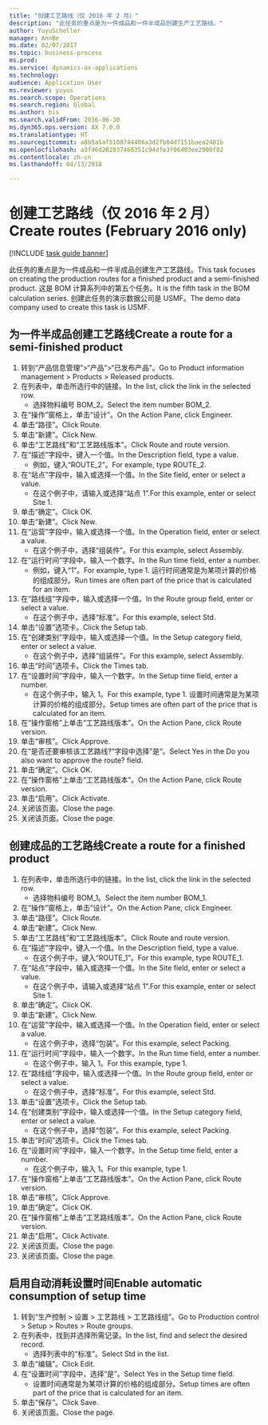 ```yaml
--- 
title: "创建工艺路线（仅 2016 年 2 月）"
description: "此任务的重点是为一件成品和一件半成品创建生产工艺路线。"
author: YuyuScheller
manager: AnnBe
ms.date: 02/07/2017
ms.topic: business-process
ms.prod: 
ms.service: dynamics-ax-applications
ms.technology: 
audience: Application User
ms.reviewer: yuyus
ms.search.scope: Operations
ms.search.region: Global
ms.author: bis
ms.search.validFrom: 2016-06-30
ms.dyn365.ops.version: AX 7.0.0
ms.translationtype: HT
ms.sourcegitcommit: a8b5a5af5108744406a3d2fb84d7151baea2481b
ms.openlocfilehash: a3f46d282937468351c94dfe3f06403ee2900f82
ms.contentlocale: zh-cn
ms.lasthandoff: 04/13/2018

---
```

# <a name="create-routes-february-2016-only"></a><span data-ttu-id="a5de3-103">创建工艺路线（仅 2016 年 2 月）</span><span class="sxs-lookup"><span data-stu-id="a5de3-103">Create routes (February 2016 only)</span></span>

[!INCLUDE [task guide banner](../../includes/task-guide-banner.md)]

<span data-ttu-id="a5de3-104">此任务的重点是为一件成品和一件半成品创建生产工艺路线。</span><span class="sxs-lookup"><span data-stu-id="a5de3-104">This task focuses on creating the production routes for a finished product and a semi-finished product.</span></span> <span data-ttu-id="a5de3-105">这是 BOM 计算系列中的第五个任务。</span><span class="sxs-lookup"><span data-stu-id="a5de3-105">It is the fifth task in the BOM calculation series.</span></span> <span data-ttu-id="a5de3-106">创建此任务的演示数据公司是 USMF。</span><span class="sxs-lookup"><span data-stu-id="a5de3-106">The demo data company used to create this task is USMF.</span></span>


## <a name="create-a-route-for-a-semi-finished-product"></a><span data-ttu-id="a5de3-107">为一件半成品创建工艺路线</span><span class="sxs-lookup"><span data-stu-id="a5de3-107">Create a route for a semi-finished product</span></span>
1. <span data-ttu-id="a5de3-108">转到“产品信息管理”>“产品”>“已发布产品”。</span><span class="sxs-lookup"><span data-stu-id="a5de3-108">Go to Product information management > Products > Released products.</span></span>
2. <span data-ttu-id="a5de3-109">在列表中，单击所选行中的链接。</span><span class="sxs-lookup"><span data-stu-id="a5de3-109">In the list, click the link in the selected row.</span></span>
    * <span data-ttu-id="a5de3-110">选择物料编号 BOM_2。</span><span class="sxs-lookup"><span data-stu-id="a5de3-110">Select the item number BOM_2.</span></span>  
3. <span data-ttu-id="a5de3-111">在“操作”窗格上，单击“设计”。</span><span class="sxs-lookup"><span data-stu-id="a5de3-111">On the Action Pane, click Engineer.</span></span>
4. <span data-ttu-id="a5de3-112">单击“路径”。</span><span class="sxs-lookup"><span data-stu-id="a5de3-112">Click Route.</span></span>
5. <span data-ttu-id="a5de3-113">单击“新建”。</span><span class="sxs-lookup"><span data-stu-id="a5de3-113">Click New.</span></span>
6. <span data-ttu-id="a5de3-114">单击“工艺路线”和“工艺路线版本”。</span><span class="sxs-lookup"><span data-stu-id="a5de3-114">Click Route and route version.</span></span>
7. <span data-ttu-id="a5de3-115">在“描述”字段中，键入一个值。</span><span class="sxs-lookup"><span data-stu-id="a5de3-115">In the Description field, type a value.</span></span>
    * <span data-ttu-id="a5de3-116">例如，键入“ROUTE_2”。</span><span class="sxs-lookup"><span data-stu-id="a5de3-116">For example, type ROUTE_2.</span></span>  
8. <span data-ttu-id="a5de3-117">在“站点”字段中，输入或选择一个值。</span><span class="sxs-lookup"><span data-stu-id="a5de3-117">In the Site field, enter or select a value.</span></span>
    * <span data-ttu-id="a5de3-118">在这个例子中，请输入或选择“站点 1”.</span><span class="sxs-lookup"><span data-stu-id="a5de3-118">For this example, enter or select Site 1.</span></span>  
9. <span data-ttu-id="a5de3-119">单击“确定”。</span><span class="sxs-lookup"><span data-stu-id="a5de3-119">Click OK.</span></span>
10. <span data-ttu-id="a5de3-120">单击“新建”。</span><span class="sxs-lookup"><span data-stu-id="a5de3-120">Click New.</span></span>
11. <span data-ttu-id="a5de3-121">在“运营”字段中，输入或选择一个值。</span><span class="sxs-lookup"><span data-stu-id="a5de3-121">In the Operation field, enter or select a value.</span></span>
    * <span data-ttu-id="a5de3-122">在这个例子中，选择“组装件”。</span><span class="sxs-lookup"><span data-stu-id="a5de3-122">For this example, select Assembly.</span></span>  
12. <span data-ttu-id="a5de3-123">在“运行时间”字段中，输入一个数字。</span><span class="sxs-lookup"><span data-stu-id="a5de3-123">In the Run time field, enter a number.</span></span>
    * <span data-ttu-id="a5de3-124">例如，键入“1”。</span><span class="sxs-lookup"><span data-stu-id="a5de3-124">For example, type 1.</span></span> <span data-ttu-id="a5de3-125">运行时间通常是为某项计算的价格的组成部分。</span><span class="sxs-lookup"><span data-stu-id="a5de3-125">Run times are often part of the price that is calculated for an item.</span></span>  
13. <span data-ttu-id="a5de3-126">在“路线组”字段中，输入或选择一个值。</span><span class="sxs-lookup"><span data-stu-id="a5de3-126">In the Route group field, enter or select a value.</span></span>
    * <span data-ttu-id="a5de3-127">在这个例子中，选择“标准”。</span><span class="sxs-lookup"><span data-stu-id="a5de3-127">For this example, select Std.</span></span>  
14. <span data-ttu-id="a5de3-128">单击“设置”选项卡。</span><span class="sxs-lookup"><span data-stu-id="a5de3-128">Click the Setup tab.</span></span>
15. <span data-ttu-id="a5de3-129">在“创建类别”字段中，输入或选择一个值。</span><span class="sxs-lookup"><span data-stu-id="a5de3-129">In the Setup category field, enter or select a value.</span></span>
    * <span data-ttu-id="a5de3-130">在这个例子中，选择“组装件”。</span><span class="sxs-lookup"><span data-stu-id="a5de3-130">For this example, select Assembly.</span></span>  
16. <span data-ttu-id="a5de3-131">单击“时间”选项卡。</span><span class="sxs-lookup"><span data-stu-id="a5de3-131">Click the Times tab.</span></span>
17. <span data-ttu-id="a5de3-132">在“设置时间”字段中，输入一个数字。</span><span class="sxs-lookup"><span data-stu-id="a5de3-132">In the Setup time field, enter a number.</span></span>
    * <span data-ttu-id="a5de3-133">在这个例子中，输入 1。</span><span class="sxs-lookup"><span data-stu-id="a5de3-133">For this example, type 1.</span></span> <span data-ttu-id="a5de3-134">设置时间通常是为某项计算的价格的组成部分。</span><span class="sxs-lookup"><span data-stu-id="a5de3-134">Setup times are often part of the price that is calculated for an item.</span></span>  
18. <span data-ttu-id="a5de3-135">在“操作窗格”上单击“工艺路线版本”。</span><span class="sxs-lookup"><span data-stu-id="a5de3-135">On the Action Pane, click Route version.</span></span>
19. <span data-ttu-id="a5de3-136">单击“审核”。</span><span class="sxs-lookup"><span data-stu-id="a5de3-136">Click Approve.</span></span>
20. <span data-ttu-id="a5de3-137">在“是否还要审核该工艺路线?“字段中选择”是“。</span><span class="sxs-lookup"><span data-stu-id="a5de3-137">Select Yes in the Do you also want to approve the route? field.</span></span>
21. <span data-ttu-id="a5de3-138">单击“确定”。</span><span class="sxs-lookup"><span data-stu-id="a5de3-138">Click OK.</span></span>
22. <span data-ttu-id="a5de3-139">在“操作窗格”上单击“工艺路线版本”。</span><span class="sxs-lookup"><span data-stu-id="a5de3-139">On the Action Pane, click Route version.</span></span>
23. <span data-ttu-id="a5de3-140">单击“启用”。</span><span class="sxs-lookup"><span data-stu-id="a5de3-140">Click Activate.</span></span>
24. <span data-ttu-id="a5de3-141">关闭该页面。</span><span class="sxs-lookup"><span data-stu-id="a5de3-141">Close the page.</span></span>
25. <span data-ttu-id="a5de3-142">关闭该页面。</span><span class="sxs-lookup"><span data-stu-id="a5de3-142">Close the page.</span></span>

## <a name="create-a-route-for-a-finished-product"></a><span data-ttu-id="a5de3-143">创建成品的工艺路线</span><span class="sxs-lookup"><span data-stu-id="a5de3-143">Create a route for a finished product</span></span>
1. <span data-ttu-id="a5de3-144">在列表中，单击所选行中的链接。</span><span class="sxs-lookup"><span data-stu-id="a5de3-144">In the list, click the link in the selected row.</span></span>
    * <span data-ttu-id="a5de3-145">选择物料编号 BOM_1。</span><span class="sxs-lookup"><span data-stu-id="a5de3-145">Select the item number BOM_1.</span></span>  
2. <span data-ttu-id="a5de3-146">在“操作”窗格上，单击“设计”。</span><span class="sxs-lookup"><span data-stu-id="a5de3-146">On the Action Pane, click Engineer.</span></span>
3. <span data-ttu-id="a5de3-147">单击“路径”。</span><span class="sxs-lookup"><span data-stu-id="a5de3-147">Click Route.</span></span>
4. <span data-ttu-id="a5de3-148">单击“新建”。</span><span class="sxs-lookup"><span data-stu-id="a5de3-148">Click New.</span></span>
5. <span data-ttu-id="a5de3-149">单击“工艺路线”和“工艺路线版本”。</span><span class="sxs-lookup"><span data-stu-id="a5de3-149">Click Route and route version.</span></span>
6. <span data-ttu-id="a5de3-150">在“描述”字段中，键入一个值。</span><span class="sxs-lookup"><span data-stu-id="a5de3-150">In the Description field, type a value.</span></span>
    * <span data-ttu-id="a5de3-151">在这个例子中，键入“ROUTE_1”。</span><span class="sxs-lookup"><span data-stu-id="a5de3-151">For this example, type ROUTE_1.</span></span>  
7. <span data-ttu-id="a5de3-152">在“站点”字段中，输入或选择一个值。</span><span class="sxs-lookup"><span data-stu-id="a5de3-152">In the Site field, enter or select a value.</span></span>
    * <span data-ttu-id="a5de3-153">在这个例子中，请输入或选择“站点 1”.</span><span class="sxs-lookup"><span data-stu-id="a5de3-153">For this example, enter or select Site 1.</span></span>  
8. <span data-ttu-id="a5de3-154">单击“确定”。</span><span class="sxs-lookup"><span data-stu-id="a5de3-154">Click OK.</span></span>
9. <span data-ttu-id="a5de3-155">单击“新建”。</span><span class="sxs-lookup"><span data-stu-id="a5de3-155">Click New.</span></span>
10. <span data-ttu-id="a5de3-156">在“运营”字段中，输入或选择一个值。</span><span class="sxs-lookup"><span data-stu-id="a5de3-156">In the Operation field, enter or select a value.</span></span>
    * <span data-ttu-id="a5de3-157">在这个例子中，选择“包装”。</span><span class="sxs-lookup"><span data-stu-id="a5de3-157">For this example, select Packing.</span></span>  
11. <span data-ttu-id="a5de3-158">在“运行时间”字段中，输入一个数字。</span><span class="sxs-lookup"><span data-stu-id="a5de3-158">In the Run time field, enter a number.</span></span>
    * <span data-ttu-id="a5de3-159">在这个例子中，输入 1。</span><span class="sxs-lookup"><span data-stu-id="a5de3-159">For this example, type 1.</span></span>  
12. <span data-ttu-id="a5de3-160">在“路线组”字段中，输入或选择一个值。</span><span class="sxs-lookup"><span data-stu-id="a5de3-160">In the Route group field, enter or select a value.</span></span>
    * <span data-ttu-id="a5de3-161">在这个例子中，选择“标准”。</span><span class="sxs-lookup"><span data-stu-id="a5de3-161">For this example, select Std.</span></span>  
13. <span data-ttu-id="a5de3-162">单击“设置”选项卡。</span><span class="sxs-lookup"><span data-stu-id="a5de3-162">Click the Setup tab.</span></span>
14. <span data-ttu-id="a5de3-163">在“创建类别”字段中，输入或选择一个值。</span><span class="sxs-lookup"><span data-stu-id="a5de3-163">In the Setup category field, enter or select a value.</span></span>
    * <span data-ttu-id="a5de3-164">在这个例子中，选择“包装”。</span><span class="sxs-lookup"><span data-stu-id="a5de3-164">For this example, select Packing.</span></span>  
15. <span data-ttu-id="a5de3-165">单击“时间”选项卡。</span><span class="sxs-lookup"><span data-stu-id="a5de3-165">Click the Times tab.</span></span>
16. <span data-ttu-id="a5de3-166">在“设置时间”字段中，输入一个数字。</span><span class="sxs-lookup"><span data-stu-id="a5de3-166">In the Setup time field, enter a number.</span></span>
    * <span data-ttu-id="a5de3-167">在这个例子中，输入 1。</span><span class="sxs-lookup"><span data-stu-id="a5de3-167">For this example, type 1.</span></span>  
17. <span data-ttu-id="a5de3-168">在“操作窗格”上单击“工艺路线版本”。</span><span class="sxs-lookup"><span data-stu-id="a5de3-168">On the Action Pane, click Route version.</span></span>
18. <span data-ttu-id="a5de3-169">单击“审核”。</span><span class="sxs-lookup"><span data-stu-id="a5de3-169">Click Approve.</span></span>
19. <span data-ttu-id="a5de3-170">单击“确定”。</span><span class="sxs-lookup"><span data-stu-id="a5de3-170">Click OK.</span></span>
20. <span data-ttu-id="a5de3-171">在“操作窗格”上单击“工艺路线版本”。</span><span class="sxs-lookup"><span data-stu-id="a5de3-171">On the Action Pane, click Route version.</span></span>
21. <span data-ttu-id="a5de3-172">单击“启用”。</span><span class="sxs-lookup"><span data-stu-id="a5de3-172">Click Activate.</span></span>
22. <span data-ttu-id="a5de3-173">关闭该页面。</span><span class="sxs-lookup"><span data-stu-id="a5de3-173">Close the page.</span></span>
23. <span data-ttu-id="a5de3-174">关闭该页面。</span><span class="sxs-lookup"><span data-stu-id="a5de3-174">Close the page.</span></span>

## <a name="enable-automatic-consumption-of-setup-time"></a><span data-ttu-id="a5de3-175">启用自动消耗设置时间</span><span class="sxs-lookup"><span data-stu-id="a5de3-175">Enable automatic consumption of setup time</span></span>
1. <span data-ttu-id="a5de3-176">转到“生产控制 > 设置 > 工艺路线 > 工艺路线组”。</span><span class="sxs-lookup"><span data-stu-id="a5de3-176">Go to Production control > Setup > Routes > Route groups.</span></span>
2. <span data-ttu-id="a5de3-177">在列表中，找到并选择所需记录。</span><span class="sxs-lookup"><span data-stu-id="a5de3-177">In the list, find and select the desired record.</span></span>
    * <span data-ttu-id="a5de3-178">选择列表中的“标准”。</span><span class="sxs-lookup"><span data-stu-id="a5de3-178">Select Std in the list.</span></span>  
3. <span data-ttu-id="a5de3-179">单击“编辑”。</span><span class="sxs-lookup"><span data-stu-id="a5de3-179">Click Edit.</span></span>
4. <span data-ttu-id="a5de3-180">在“设置时间”字段中，选择“是”。</span><span class="sxs-lookup"><span data-stu-id="a5de3-180">Select Yes in the Setup time field.</span></span>
    * <span data-ttu-id="a5de3-181">设置时间通常是为某项计算的价格的组成部分。</span><span class="sxs-lookup"><span data-stu-id="a5de3-181">Setup times are often part of the price that is calculated for an item.</span></span>  
5. <span data-ttu-id="a5de3-182">单击“保存”。</span><span class="sxs-lookup"><span data-stu-id="a5de3-182">Click Save.</span></span>
6. <span data-ttu-id="a5de3-183">关闭该页面。</span><span class="sxs-lookup"><span data-stu-id="a5de3-183">Close the page.</span></span>


